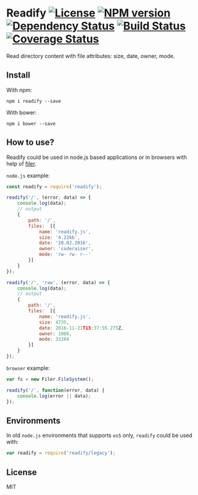 # Readify [![License][LicenseIMGURL]][LicenseURL] [![NPM version][NPMIMGURL]][NPMURL] [![Dependency Status][DependencyStatusIMGURL]][DependencyStatusURL] [![Build Status][BuildStatusIMGURL]][BuildStatusURL] [![Coverage Status][CoverageIMGURL]][CoverageURL]

[NPMIMGURL]:                https://img.shields.io/npm/v/readify.svg?style=flat
[BuildStatusIMGURL]:        https://img.shields.io/travis/coderaiser/readify/master.svg?style=flat
[DependencyStatusIMGURL]:   https://img.shields.io/gemnasium/coderaiser/readify.svg?style=flat
[LicenseIMGURL]:            https://img.shields.io/badge/license-MIT-317BF9.svg?style=flat
[NPMURL]:                   https://npmjs.org/package/readify "npm"
[BuildStatusURL]:           https://travis-ci.org/coderaiser/readify  "Build Status"
[DependencyStatusURL]:      https://gemnasium.com/coderaiser/readify "Dependency Status"
[LicenseURL]:               https://tldrlegal.com/license/mit-license "MIT License"

Read directory content with file attributes: size, date, owner, mode.

## Install

With npm:

```
npm i readify --save
```

With bower:

```
npm i bower --save
```

## How to use?

Readify could be used in node.js based applications or in browsers
with help of [filer](https://github.com/filerjs/filer "Node-like file system for browsers").

`node.js` example:

```js
const readify = require('readify');

readify('/', (error, data) => {
    console.log(data);
    // output
    {
        path: '/',
        files:  [{
            name: 'readify.js',
            size: '4.22kb',
            date: '20.02.2016',
            owner: 'coderaiser',
            mode: 'rw- rw- r--'
        }]
    }
});

readify('/', 'raw', (error, data) => {
    console.log(data);
    // output
    {
        path: '/',
        files:  [{
            name: 'readify.js',
            size: 4735,
            date: 2016-11-21T13:37:55.275Z,
            owner: 1000,
            mode: 33204
        }]
    }
});
```

`browser` example:

```js
var fs = new Filer.FileSystem();

readify('/', function(error, data) {
    console.log(error || data);
});
```

## Environments

In old `node.js` environments that supports `es5` only, `readify` could be used with:

```js
var readify = require('readify/legacy');
```

## License

MIT

[CoverageURL]:              https://coveralls.io/github/coderaiser/readify?branch=master
[CoverageIMGURL]:           https://coveralls.io/repos/coderaiser/readify/badge.svg?branch=master&service=github

